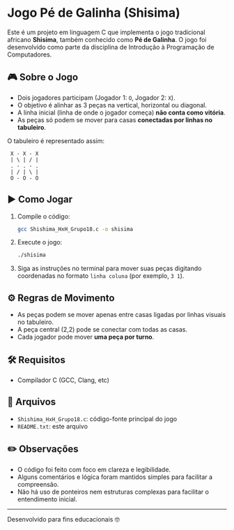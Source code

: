 # Jogo Pé de Galinha (Shisima)

Este é um projeto em linguagem C que implementa o jogo tradicional africano **Shisima**, também conhecido como **Pé de Galinha**. O jogo foi desenvolvido como parte da disciplina de Introdução à Programação de Computadores.

## 🎮 Sobre o Jogo

- Dois jogadores participam (Jogador 1: `O`, Jogador 2: `X`).
- O objetivo é alinhar as 3 peças na vertical, horizontal ou diagonal.
- A linha inicial (linha de onde o jogador começa) **não conta como vitória**.
- As peças só podem se mover para casas **conectadas por linhas no tabuleiro**.

O tabuleiro é representado assim:

```
 X - X - X
 | \ | / |
 . - . - .
 | / | \ |
 O - O - O
```

## ▶️ Como Jogar

1. Compile o código:
   ```bash
   gcc Shishima_HxH_Grupo18.c -o shisima
   ```

2. Execute o jogo:
   ```bash
   ./shisima
   ```

3. Siga as instruções no terminal para mover suas peças digitando coordenadas no formato `linha coluna` (por exemplo, `3 1`).

## ⚙️ Regras de Movimento

- As peças podem se mover apenas entre casas ligadas por linhas visuais no tabuleiro.
- A peça central (2,2) pode se conectar com todas as casas.
- Cada jogador pode mover **uma peça por turno**.

## 🛠️ Requisitos

- Compilador C (GCC, Clang, etc)

## 📁 Arquivos

- `Shishima_HxH_Grupo18.c`: código-fonte principal do jogo
- `README.txt`: este arquivo

## ✏️ Observações

- O código foi feito com foco em clareza e legibilidade.
- Alguns comentários e lógica foram mantidos simples para facilitar a compreensão.
- Não há uso de ponteiros nem estruturas complexas para facilitar o entendimento inicial.

---

Desenvolvido para fins educacionais 🤓
